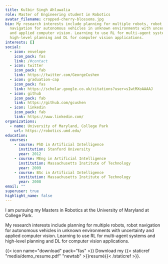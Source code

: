 ```yaml
---
title: Kulbir Singh Ahluwalia
role: Master of Engineering student in Robotics
avatar_filename: cropped-cherry-blossoms.jpg
bio: My research interests include planning for multiple robots, robot
  navigation for autonomous vehicles in unknown environments with uncertainty
  and applied computer vision. Learning to use RL for multi-agent systems and
  high-level planning and DL for computer vision applications.
interests: []
social:
  - icon: envelope
    icon_pack: fas
    link: /#contact
  - icon: twitter
    icon_pack: fab
    link: https://twitter.com/GeorgeCushen
  - icon: graduation-cap
    icon_pack: fas
    link: https://scholar.google.co.uk/citations?user=sIwtMXoAAAAJ
  - icon: github
    icon_pack: fab
    link: https://github.com/gcushen
  - icon: linkedin
    icon_pack: fab
    link: https://www.linkedin.com/
organizations:
  - name: University of Maryland, College Park
    url: https://robotics.umd.edu/
education:
  courses:
    - course: PhD in Artificial Intelligence
      institution: Stanford University
      year: 2012
    - course: MEng in Artificial Intelligence
      institution: Massachusetts Institute of Technology
      year: 2009
    - course: BSc in Artificial Intelligence
      institution: Massachusetts Institute of Technology
      year: 2008
email: ""
superuser: true
highlight_name: false
---
```

I am pursuing my Masters in Robotics at the University of Maryland at College Park. 

My research interests include planning for multiple robots, robot navigation for autonomous vehicles in unknown environments with uncertainty and applied computer vision. Learning to use RL for multi-agent systems and high-level planning and DL for computer vision applications.

{{< icon name="download" pack="fas" >}} Download my {{< staticref "media/demo_resume.pdf" "newtab" >}}resumé{{< /staticref >}}.